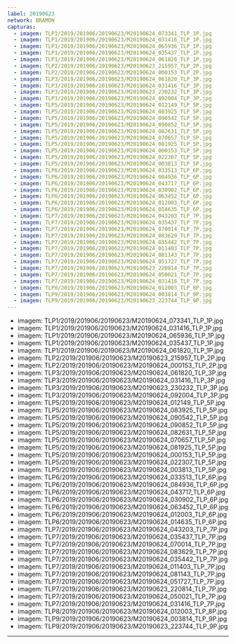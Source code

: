```yaml
---
label: 20190623
network: BRAMON
capturas:
  - imagem: TLP1/2019/201906/20190623/M20190624_073341_TLP_1P.jpg
  - imagem: TLP1/2019/201906/20190623/M20190624_031416_TLP_1P.jpg
  - imagem: TLP1/2019/201906/20190623/M20190624_065936_TLP_1P.jpg
  - imagem: TLP1/2019/201906/20190623/M20190624_035437_TLP_1P.jpg
  - imagem: TLP1/2019/201906/20190623/M20190624_061820_TLP_1P.jpg
  - imagem: TLP2/2019/201906/20190623/M20190623_215957_TLP_2P.jpg
  - imagem: TLP2/2019/201906/20190623/M20190624_000153_TLP_2P.jpg
  - imagem: TLP3/2019/201906/20190623/M20190624_061820_TLP_3P.jpg
  - imagem: TLP3/2019/201906/20190623/M20190624_031416_TLP_3P.jpg
  - imagem: TLP3/2019/201906/20190623/M20190623_230232_TLP_3P.jpg
  - imagem: TLP3/2019/201906/20190623/M20190624_092004_TLP_3P.jpg
  - imagem: TLP5/2019/201906/20190623/M20190624_012149_TLP_5P.jpg
  - imagem: TLP5/2019/201906/20190623/M20190624_083925_TLP_5P.jpg
  - imagem: TLP5/2019/201906/20190623/M20190624_090542_TLP_5P.jpg
  - imagem: TLP5/2019/201906/20190623/M20190624_090852_TLP_5P.jpg
  - imagem: TLP5/2019/201906/20190623/M20190624_082631_TLP_5P.jpg
  - imagem: TLP5/2019/201906/20190623/M20190624_070657_TLP_5P.jpg
  - imagem: TLP5/2019/201906/20190623/M20190624_081925_TLP_5P.jpg
  - imagem: TLP5/2019/201906/20190623/M20190624_000153_TLP_5P.jpg
  - imagem: TLP5/2019/201906/20190623/M20190624_022307_TLP_5P.jpg
  - imagem: TLP5/2019/201906/20190623/M20190624_003813_TLP_5P.jpg
  - imagem: TLP6/2019/201906/20190623/M20190624_033513_TLP_6P.jpg
  - imagem: TLP6/2019/201906/20190623/M20190624_084936_TLP_6P.jpg
  - imagem: TLP6/2019/201906/20190623/M20190624_043717_TLP_6P.jpg
  - imagem: TLP6/2019/201906/20190623/M20190624_030902_TLP_6P.jpg
  - imagem: TLP6/2019/201906/20190623/M20190624_063452_TLP_6P.jpg
  - imagem: TLP6/2019/201906/20190623/M20190624_012003_TLP_6P.jpg
  - imagem: TLP6/2019/201906/20190623/M20190624_014635_TLP_6P.jpg
  - imagem: TLP7/2019/201906/20190623/M20190624_043203_TLP_7P.jpg
  - imagem: TLP7/2019/201906/20190623/M20190624_035437_TLP_7P.jpg
  - imagem: TLP7/2019/201906/20190623/M20190624_070014_TLP_7P.jpg
  - imagem: TLP7/2019/201906/20190623/M20190624_083629_TLP_7P.jpg
  - imagem: TLP7/2019/201906/20190623/M20190624_035442_TLP_7P.jpg
  - imagem: TLP7/2019/201906/20190623/M20190624_011403_TLP_7P.jpg
  - imagem: TLP7/2019/201906/20190623/M20190624_081143_TLP_7P.jpg
  - imagem: TLP7/2019/201906/20190623/M20190624_051727_TLP_7P.jpg
  - imagem: TLP7/2019/201906/20190623/M20190623_220814_TLP_7P.jpg
  - imagem: TLP7/2019/201906/20190623/M20190624_050021_TLP_7P.jpg
  - imagem: TLP7/2019/201906/20190623/M20190624_031416_TLP_7P.jpg
  - imagem: TLP8/2019/201906/20190623/M20190624_012003_TLP_8P.jpg
  - imagem: TLP9/2019/201906/20190623/M20190624_003814_TLP_9P.jpg
  - imagem: TLP9/2019/201906/20190623/M20190623_223744_TLP_9P.jpg
---
```

  - imagem: TLP1/2019/201906/20190623/M20190624_073341_TLP_1P.jpg
  - imagem: TLP1/2019/201906/20190623/M20190624_031416_TLP_1P.jpg
  - imagem: TLP1/2019/201906/20190623/M20190624_065936_TLP_1P.jpg
  - imagem: TLP1/2019/201906/20190623/M20190624_035437_TLP_1P.jpg
  - imagem: TLP1/2019/201906/20190623/M20190624_061820_TLP_1P.jpg
  - imagem: TLP2/2019/201906/20190623/M20190623_215957_TLP_2P.jpg
  - imagem: TLP2/2019/201906/20190623/M20190624_000153_TLP_2P.jpg
  - imagem: TLP3/2019/201906/20190623/M20190624_061820_TLP_3P.jpg
  - imagem: TLP3/2019/201906/20190623/M20190624_031416_TLP_3P.jpg
  - imagem: TLP3/2019/201906/20190623/M20190623_230232_TLP_3P.jpg
  - imagem: TLP3/2019/201906/20190623/M20190624_092004_TLP_3P.jpg
  - imagem: TLP5/2019/201906/20190623/M20190624_012149_TLP_5P.jpg
  - imagem: TLP5/2019/201906/20190623/M20190624_083925_TLP_5P.jpg
  - imagem: TLP5/2019/201906/20190623/M20190624_090542_TLP_5P.jpg
  - imagem: TLP5/2019/201906/20190623/M20190624_090852_TLP_5P.jpg
  - imagem: TLP5/2019/201906/20190623/M20190624_082631_TLP_5P.jpg
  - imagem: TLP5/2019/201906/20190623/M20190624_070657_TLP_5P.jpg
  - imagem: TLP5/2019/201906/20190623/M20190624_081925_TLP_5P.jpg
  - imagem: TLP5/2019/201906/20190623/M20190624_000153_TLP_5P.jpg
  - imagem: TLP5/2019/201906/20190623/M20190624_022307_TLP_5P.jpg
  - imagem: TLP5/2019/201906/20190623/M20190624_003813_TLP_5P.jpg
  - imagem: TLP6/2019/201906/20190623/M20190624_033513_TLP_6P.jpg
  - imagem: TLP6/2019/201906/20190623/M20190624_084936_TLP_6P.jpg
  - imagem: TLP6/2019/201906/20190623/M20190624_043717_TLP_6P.jpg
  - imagem: TLP6/2019/201906/20190623/M20190624_030902_TLP_6P.jpg
  - imagem: TLP6/2019/201906/20190623/M20190624_063452_TLP_6P.jpg
  - imagem: TLP6/2019/201906/20190623/M20190624_012003_TLP_6P.jpg
  - imagem: TLP6/2019/201906/20190623/M20190624_014635_TLP_6P.jpg
  - imagem: TLP7/2019/201906/20190623/M20190624_043203_TLP_7P.jpg
  - imagem: TLP7/2019/201906/20190623/M20190624_035437_TLP_7P.jpg
  - imagem: TLP7/2019/201906/20190623/M20190624_070014_TLP_7P.jpg
  - imagem: TLP7/2019/201906/20190623/M20190624_083629_TLP_7P.jpg
  - imagem: TLP7/2019/201906/20190623/M20190624_035442_TLP_7P.jpg
  - imagem: TLP7/2019/201906/20190623/M20190624_011403_TLP_7P.jpg
  - imagem: TLP7/2019/201906/20190623/M20190624_081143_TLP_7P.jpg
  - imagem: TLP7/2019/201906/20190623/M20190624_051727_TLP_7P.jpg
  - imagem: TLP7/2019/201906/20190623/M20190623_220814_TLP_7P.jpg
  - imagem: TLP7/2019/201906/20190623/M20190624_050021_TLP_7P.jpg
  - imagem: TLP7/2019/201906/20190623/M20190624_031416_TLP_7P.jpg
  - imagem: TLP8/2019/201906/20190623/M20190624_012003_TLP_8P.jpg
  - imagem: TLP9/2019/201906/20190623/M20190624_003814_TLP_9P.jpg
  - imagem: TLP9/2019/201906/20190623/M20190623_223744_TLP_9P.jpg
---
